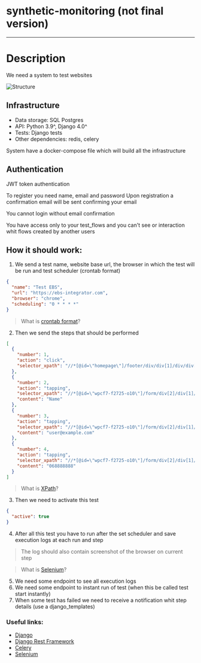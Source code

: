 # synthetic-monitoring (not final version)

***


# Description

We need a system to test websites

![Structure](https://storage.fileservice.dev/media/0a6e1f3b-19fc-4c0e-81f2-b00407f2a87e.png)

## Infrastructure

- Data storage: SQL Postgres
- API: Python 3.9^, Django 4.0^
- Tests: Django tests
- Other dependencies: redis, celery

System have a docker-compose file which will build all the infrastructure

## Authentication

JWT token authentication

To register you need name, email and password
Upon registration a confirmation email will be sent confirming your email 

You cannot login without email confirmation

You have access only to your test_flows and you can't see or interaction whit flows created by another users 

## How it should work:

1. We send a test name, website base url, the browser in which the test will be run and test scheduler (crontab format)
```json
{
  "name": "Test EBS",
  "url": "https://ebs-integrator.com",
  "browser": "chrome",
  "scheduling": "0 * * * *"
}
```
> What is [crontab format](https://crontab.guru/#0_*_*_*_*)?

2. Then we send the steps that should be performed
```json
[
  {
    "number": 1,
    "action": "click",
    "selector_xpath": "//*[@id=\"homepage\"]/footer/div/div[1]/div/div[2]/div/a"
  },
  {
    "number": 2,
    "action": "tapping",
    "selector_xpath": "//*[@id=\"wpcf7-f2725-o10\"]/form/div[2]/div[1]/div[2]/span[1]/input",
    "content": "Name"
  },
  {
    "number": 3,
    "action": "tapping",
    "selector_xpath": "//*[@id=\"wpcf7-f2725-o10\"]/form/div[2]/div[1]/div[2]/span[2]/input",
    "content": "user@example.com"
  },
  {
    "number": 4,
    "action": "tapping",
    "selector_xpath": "//*[@id=\"wpcf7-f2725-o10\"]/form/div[2]/div[1]/div[2]/span[3]/input",
    "content": "068888888"
  }
]
```
> What is [XPath](https://ro.wikipedia.org/wiki/XPath)?

3. Then we need to activate this test
```json
{
  "active": true 
}
```

4. After all this test you have to run after the set scheduler and save execution logs at each run and step

> The log should also contain screenshot of the browser on current step

> What is [Selenium](https://www.selenium.dev)?

5. We need some endpoint to see all execution logs 
6. We need some endpoint to instant run of test (when this be called test start instantly)
7. When some test has failed we need to receive a notification whit step details (use a django_templates)


### Useful links:
- [Django](https://docs.djangoproject.com/en/4.0/)
- [Django Rest Framework](https://www.django-rest-framework.org)
- [Celery](https://docs.celeryq.dev/en/stable/django/first-steps-with-django.html)
- [Selenium](https://www.selenium.dev)
